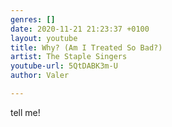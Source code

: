 ```yaml
---
genres: []
date: 2020-11-21 21:23:37 +0100
layout: youtube
title: Why? (Am I Treated So Bad?)
artist: The Staple Singers
youtube-url: 5QtDABK3m-U
author: Valer

---
```

tell me!